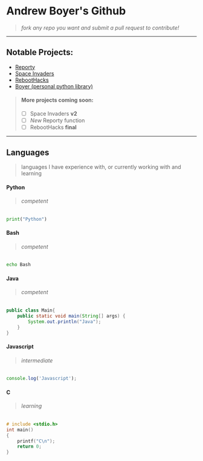 <div>
<p align="center">
  <img src="https://github.com/asboyer2/asboyer2/blob/master/images/boyergif?raw=true" alt="" onerror=this.src="https://github.com/asboyer2/asboyer2/blob/master/images/boyer-logo.png?raw=true"/>
</p>
</div>

# Andrew Boyer's Github
> *fork any repo you want  and submit a pull request to contribute!*

***
## Notable Projects:
* [Reporty](https://github.com/asboyer2/reporty)
* [Space Invaders](https://github.com/asboyer2/SpaceInvaders)
* [RebootHacks](https://github.com/Wayland-CS-Club/reboothacks)
* [Boyer (personal python library)](https://github.com/asboyer2/boyer)

> #### More projects coming soon:
> - [ ] Space Invaders **v2**
> - [ ] *New* Reporty function
> - [ ] RebootHacks **final**

***
## Languages
> languages I have experience with, or currently working with and learning
#### Python
> ###### competent
```python
print("Python")
```
#### Bash
> ###### competent
```bash
echo Bash
```
#### Java
> ###### competent
```java 
public class Main{
	public static void main(String[] args) {
		System.out.println("Java");
	}
}
```
#### Javascript
> ###### intermediate
```javascript
console.log('Javascript');
```
#### C
> ###### learning
```C
# include <stdio.h>
int main()
{
	printf("C\n");
	return 0;
}
```
